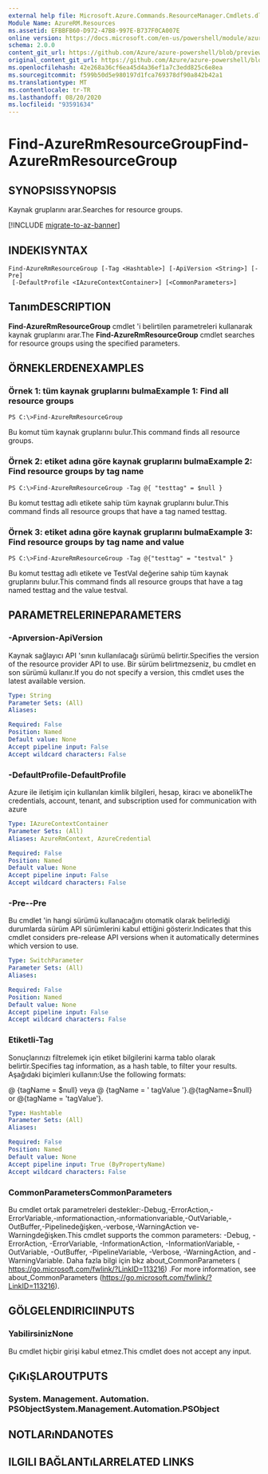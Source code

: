 ```yaml
---
external help file: Microsoft.Azure.Commands.ResourceManager.Cmdlets.dll-Help.xml
Module Name: AzureRM.Resources
ms.assetid: EFBBFB60-D972-47B8-997E-B737F0CA007E
online version: https://docs.microsoft.com/en-us/powershell/module/azurerm.resources/find-azurermresourcegroup
schema: 2.0.0
content_git_url: https://github.com/Azure/azure-powershell/blob/preview/src/ResourceManager/Resources/Commands.Resources/help/Find-AzureRmResourceGroup.md
original_content_git_url: https://github.com/Azure/azure-powershell/blob/preview/src/ResourceManager/Resources/Commands.Resources/help/Find-AzureRmResourceGroup.md
ms.openlocfilehash: 42e268a36cf6ea45d4a36ef1a7c3edd825c6e8ea
ms.sourcegitcommit: f599b50d5e980197d1fca769378df90a842b42a1
ms.translationtype: MT
ms.contentlocale: tr-TR
ms.lasthandoff: 08/20/2020
ms.locfileid: "93591634"
---
```

# <span data-ttu-id="48dd6-101">Find-AzureRmResourceGroup</span><span class="sxs-lookup"><span data-stu-id="48dd6-101">Find-AzureRmResourceGroup</span></span>

## <span data-ttu-id="48dd6-102">SYNOPSIS</span><span class="sxs-lookup"><span data-stu-id="48dd6-102">SYNOPSIS</span></span>
<span data-ttu-id="48dd6-103">Kaynak gruplarını arar.</span><span class="sxs-lookup"><span data-stu-id="48dd6-103">Searches for resource groups.</span></span>

[!INCLUDE [migrate-to-az-banner](../../includes/migrate-to-az-banner.md)]

## <span data-ttu-id="48dd6-104">INDEKI</span><span class="sxs-lookup"><span data-stu-id="48dd6-104">SYNTAX</span></span>

```
Find-AzureRmResourceGroup [-Tag <Hashtable>] [-ApiVersion <String>] [-Pre]
 [-DefaultProfile <IAzureContextContainer>] [<CommonParameters>]
```

## <span data-ttu-id="48dd6-105">Tanım</span><span class="sxs-lookup"><span data-stu-id="48dd6-105">DESCRIPTION</span></span>
<span data-ttu-id="48dd6-106">**Find-AzureRmResourceGroup** cmdlet 'i belirtilen parametreleri kullanarak kaynak gruplarını arar.</span><span class="sxs-lookup"><span data-stu-id="48dd6-106">The **Find-AzureRmResourceGroup** cmdlet searches for resource groups using the specified parameters.</span></span>

## <span data-ttu-id="48dd6-107">ÖRNEKLERDEN</span><span class="sxs-lookup"><span data-stu-id="48dd6-107">EXAMPLES</span></span>

### <span data-ttu-id="48dd6-108">Örnek 1: tüm kaynak gruplarını bulma</span><span class="sxs-lookup"><span data-stu-id="48dd6-108">Example 1: Find all resource groups</span></span>
```
PS C:\>Find-AzureRmResourceGroup
```

<span data-ttu-id="48dd6-109">Bu komut tüm kaynak gruplarını bulur.</span><span class="sxs-lookup"><span data-stu-id="48dd6-109">This command finds all resource groups.</span></span>

### <span data-ttu-id="48dd6-110">Örnek 2: etiket adına göre kaynak gruplarını bulma</span><span class="sxs-lookup"><span data-stu-id="48dd6-110">Example 2: Find resource groups by tag name</span></span>
```
PS C:\>Find-AzureRmResourceGroup -Tag @{ "testtag" = $null }
```

<span data-ttu-id="48dd6-111">Bu komut testtag adlı etikete sahip tüm kaynak gruplarını bulur.</span><span class="sxs-lookup"><span data-stu-id="48dd6-111">This command finds all resource groups that have a tag named testtag.</span></span>

### <span data-ttu-id="48dd6-112">Örnek 3: etiket adına göre kaynak gruplarını bulma</span><span class="sxs-lookup"><span data-stu-id="48dd6-112">Example 3: Find resource groups by tag name and value</span></span>
```
PS C:\>Find-AzureRmResourceGroup -Tag @{"testtag" = "testval" }
```

<span data-ttu-id="48dd6-113">Bu komut testtag adlı etikete ve TestVal değerine sahip tüm kaynak gruplarını bulur.</span><span class="sxs-lookup"><span data-stu-id="48dd6-113">This command finds all resource groups that have a tag named testtag and the value testval.</span></span>

## <span data-ttu-id="48dd6-114">PARAMETRELERINE</span><span class="sxs-lookup"><span data-stu-id="48dd6-114">PARAMETERS</span></span>

### <span data-ttu-id="48dd6-115">-Apıversion</span><span class="sxs-lookup"><span data-stu-id="48dd6-115">-ApiVersion</span></span>
<span data-ttu-id="48dd6-116">Kaynak sağlayıcı API 'sının kullanılacağı sürümü belirtir.</span><span class="sxs-lookup"><span data-stu-id="48dd6-116">Specifies the version of the resource provider API to use.</span></span> <span data-ttu-id="48dd6-117">Bir sürüm belirtmezseniz, bu cmdlet en son sürümü kullanır.</span><span class="sxs-lookup"><span data-stu-id="48dd6-117">If you do not specify a version, this cmdlet uses the latest available version.</span></span>

```yaml
Type: String
Parameter Sets: (All)
Aliases:

Required: False
Position: Named
Default value: None
Accept pipeline input: False
Accept wildcard characters: False
```

### <span data-ttu-id="48dd6-118">-DefaultProfile</span><span class="sxs-lookup"><span data-stu-id="48dd6-118">-DefaultProfile</span></span>
<span data-ttu-id="48dd6-119">Azure ile iletişim için kullanılan kimlik bilgileri, hesap, kiracı ve abonelik</span><span class="sxs-lookup"><span data-stu-id="48dd6-119">The credentials, account, tenant, and subscription used for communication with azure</span></span>

```yaml
Type: IAzureContextContainer
Parameter Sets: (All)
Aliases: AzureRmContext, AzureCredential

Required: False
Position: Named
Default value: None
Accept pipeline input: False
Accept wildcard characters: False
```

### <span data-ttu-id="48dd6-120">-Pre-</span><span class="sxs-lookup"><span data-stu-id="48dd6-120">-Pre</span></span>
<span data-ttu-id="48dd6-121">Bu cmdlet 'in hangi sürümü kullanacağını otomatik olarak belirlediği durumlarda sürüm API sürümlerini kabul ettiğini gösterir.</span><span class="sxs-lookup"><span data-stu-id="48dd6-121">Indicates that this cmdlet considers pre-release API versions when it automatically determines which version to use.</span></span>

```yaml
Type: SwitchParameter
Parameter Sets: (All)
Aliases:

Required: False
Position: Named
Default value: None
Accept pipeline input: False
Accept wildcard characters: False
```

### <span data-ttu-id="48dd6-122">Etiketli</span><span class="sxs-lookup"><span data-stu-id="48dd6-122">-Tag</span></span>
<span data-ttu-id="48dd6-123">Sonuçlarınızı filtrelemek için etiket bilgilerini karma tablo olarak belirtir.</span><span class="sxs-lookup"><span data-stu-id="48dd6-123">Specifies tag information, as a hash table, to filter your results.</span></span> <span data-ttu-id="48dd6-124">Aşağıdaki biçimleri kullanın:</span><span class="sxs-lookup"><span data-stu-id="48dd6-124">Use the following formats:</span></span>

<span data-ttu-id="48dd6-125">@ {tagName = $null} veya @ {tagName = ' tagValue '}.</span><span class="sxs-lookup"><span data-stu-id="48dd6-125">@{tagName=$null} or @{tagName = 'tagValue'}.</span></span>

```yaml
Type: Hashtable
Parameter Sets: (All)
Aliases:

Required: False
Position: Named
Default value: None
Accept pipeline input: True (ByPropertyName)
Accept wildcard characters: False
```

### <span data-ttu-id="48dd6-126">CommonParameters</span><span class="sxs-lookup"><span data-stu-id="48dd6-126">CommonParameters</span></span>
<span data-ttu-id="48dd6-127">Bu cmdlet ortak parametreleri destekler:-Debug,-ErrorAction,-ErrorVariable,-ınformationaction,-ınformationvariable,-OutVariable,-OutBuffer,-Pipelinedeğişken,-verbose,-WarningAction ve-Warningdeğişken.</span><span class="sxs-lookup"><span data-stu-id="48dd6-127">This cmdlet supports the common parameters: -Debug, -ErrorAction, -ErrorVariable, -InformationAction, -InformationVariable, -OutVariable, -OutBuffer, -PipelineVariable, -Verbose, -WarningAction, and -WarningVariable.</span></span> <span data-ttu-id="48dd6-128">Daha fazla bilgi için bkz about_CommonParameters ( https://go.microsoft.com/fwlink/?LinkID=113216) .</span><span class="sxs-lookup"><span data-stu-id="48dd6-128">For more information, see about_CommonParameters (https://go.microsoft.com/fwlink/?LinkID=113216).</span></span>

## <span data-ttu-id="48dd6-129">GÖLGELENDIRICI</span><span class="sxs-lookup"><span data-stu-id="48dd6-129">INPUTS</span></span>

### <span data-ttu-id="48dd6-130">Yabilirsiniz</span><span class="sxs-lookup"><span data-stu-id="48dd6-130">None</span></span>
<span data-ttu-id="48dd6-131">Bu cmdlet hiçbir girişi kabul etmez.</span><span class="sxs-lookup"><span data-stu-id="48dd6-131">This cmdlet does not accept any input.</span></span>

## <span data-ttu-id="48dd6-132">ÇıKıŞLAR</span><span class="sxs-lookup"><span data-stu-id="48dd6-132">OUTPUTS</span></span>

### <span data-ttu-id="48dd6-133">System. Management. Automation. PSObject</span><span class="sxs-lookup"><span data-stu-id="48dd6-133">System.Management.Automation.PSObject</span></span>

## <span data-ttu-id="48dd6-134">NOTLARıNDA</span><span class="sxs-lookup"><span data-stu-id="48dd6-134">NOTES</span></span>

## <span data-ttu-id="48dd6-135">ILGILI BAĞLANTıLAR</span><span class="sxs-lookup"><span data-stu-id="48dd6-135">RELATED LINKS</span></span>
